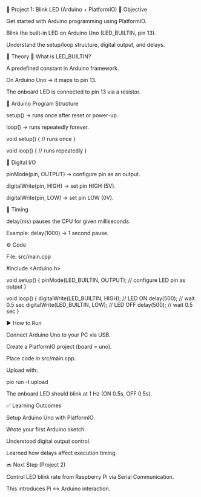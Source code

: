 📘 Project 1: Blink LED (Arduino + PlatformIO)
🎯 Objective

Get started with Arduino programming using PlatformIO.

Blink the built-in LED on Arduino Uno (LED_BUILTIN, pin 13).

Understand the setup/loop structure, digital output, and delays.

🧠 Theory
🔹 What is LED_BUILTIN?

A predefined constant in Arduino framework.

On Arduino Uno → it maps to pin 13.

The onboard LED is connected to pin 13 via a resistor.

🔹 Arduino Program Structure

setup() → runs once after reset or power-up.

loop() → runs repeatedly forever.

void setup() {
  // runs once
}

void loop() {
  // runs repeatedly
}

🔹 Digital I/O

pinMode(pin, OUTPUT) → configure pin as an output.

digitalWrite(pin, HIGH) → set pin HIGH (5V).

digitalWrite(pin, LOW) → set pin LOW (0V).

🔹 Timing

delay(ms) pauses the CPU for given milliseconds.

Example: delay(1000) → 1 second pause.

⚙️ Code

File: src/main.cpp

#include <Arduino.h>

void setup() {
  pinMode(LED_BUILTIN, OUTPUT);  // configure LED pin as output
}

void loop() {
  digitalWrite(LED_BUILTIN, HIGH); // LED ON
  delay(500);                      // wait 0.5 sec
  digitalWrite(LED_BUILTIN, LOW);  // LED OFF
  delay(500);                      // wait 0.5 sec
}

▶️ How to Run

Connect Arduino Uno to your PC via USB.

Create a PlatformIO project (board = uno).

Place code in src/main.cpp.

Upload with:

pio run -t upload


The onboard LED should blink at 1 Hz (ON 0.5s, OFF 0.5s).

✅ Learning Outcomes

Setup Arduino Uno with PlatformIO.

Wrote your first Arduino sketch.

Understood digital output control.

Learned how delays affect execution timing.

🔜 Next Step (Project 2)

Control LED blink rate from Raspberry Pi via Serial Communication.

This introduces Pi ↔ Arduino interaction.